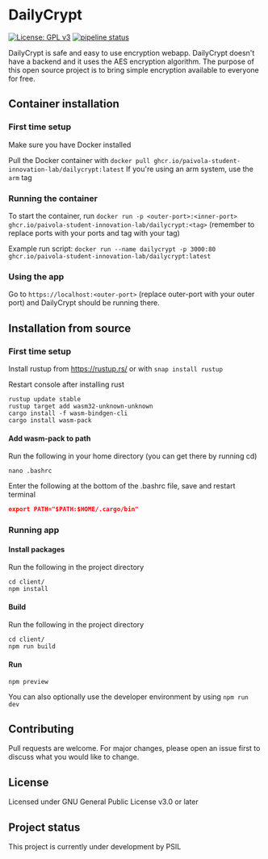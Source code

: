 # DailyCrypt

[![License: GPL v3](https://img.shields.io/badge/License-GPLv3-blue.svg)](https://www.gnu.org/licenses/gpl-3.0)
[![pipeline status](https://github.com/paivola-student-innovation-lab/dailycrypt/actions/workflows/docker.yml/badge.svg)](https://github.com/Paivola-Student-Innovation-Lab/DailyCrypt/actions/workflows/docker.yml)

DailyCrypt is safe and easy to use encryption webapp. DailyCrypt doesn't have a backend and it uses the AES encryption algorithm. The purpose of this open source project is to bring simple encryption available to everyone for free.

## Container installation

### First time setup

Make sure you have Docker installed

Pull the Docker container with `docker pull ghcr.io/paivola-student-innovation-lab/dailycrypt:latest`
If you're using an arm system, use the `arm` tag

### Running the container

To start the container, run `docker run -p <outer-port>:<inner-port> ghcr.io/paivola-student-innovation-lab/dailycrypt:<tag>` (remember to replace ports with your ports and tag with your tag)

Example run script: `docker run --name dailycrypt -p 3000:80 ghcr.io/paivola-student-innovation-lab/dailycrypt:latest`


### Using the app

Go to `https://localhost:<outer-port>` (replace outer-port with your outer port) and DailyCrypt should be running there.

## Installation from source

### First time setup

Install rustup from https://rustup.rs/ or with `snap install rustup`

Restart console after installing rust

```console
rustup update stable
rustup target add wasm32-unknown-unknown
cargo install -f wasm-bindgen-cli
cargo install wasm-pack
```

#### Add wasm-pack to path

Run the following in your home directory (you can get there by running cd)

```console
nano .bashrc
```

Enter the following at the bottom of the .bashrc file, save and restart terminal

```json
export PATH="$PATH:$HOME/.cargo/bin"
```

### Running app

#### Install packages

Run the following in the project directory

```console
cd client/
npm install
```

#### Build

Run the following in the project directory

```console
cd client/
npm run build
```

#### Run

```console
npm preview
```

You can also optionally use the developer environment by using `npm run dev`

## Contributing

Pull requests are welcome. For major changes, please open an issue first to discuss what you would like to change.

## License

Licensed under GNU General Public License v3.0 or later

## Project status

This project is currently under development by PSIL
